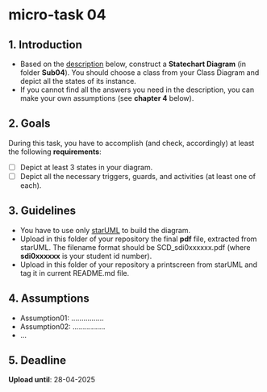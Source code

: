 # micro-task 04
## 1. Introduction
* Based on the [description](https://www.britannica.com/science/human-body) below, construct a **Statechart Diagram** (in folder **Sub04**). You should choose a class from your Class Diagram and depict all the states of its instance.
* If you cannot find all the answers you need in the description, you can make your own assumptions (see **chapter 4** below).

## 2. Goals
During this task, you have to accomplish (and check, accordingly) at least the following **requirements**:
- [ ] Depict at least 3 states in your diagram.
- [ ] Depict all the necessary triggers, guards, and activities (at least one of each).

## 3. Guidelines
* You have to use only [starUML](https://staruml.io) to build the diagram.
* Upload in this folder of your repository the final **pdf** file, extracted from starUML. The filename format should be SCD_sdi0xxxxxx.pdf (where **sdi0xxxxxx** is your student id number).
* Upload in this folder  of your repository a printscreen from starUML and tag it in current README.md file.


## 4. Assumptions
* Assumption01: ................
* Assumption02: ................
* ...

## 5. Deadline
**Upload until**: 28-04-2025
